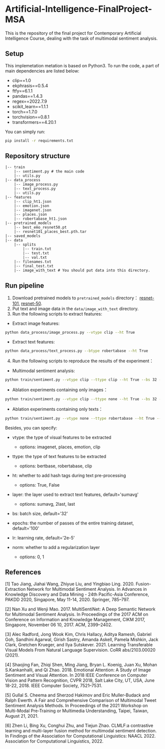 # Artificial-Intelligence-FinalProject-MSA

This is the repository of the final project for Contemporary Artificial Intelligence Course, dealing with the task of multimodal sentiment analysis.



## Setup

This implemetation metation is based on Python3. To run the code, a part of main dependencies are listed below:

- clip==1.0
- ekphrasis==0.5.4
- ftfy==6.1.1
- pandas==1.4.3
- regex==2022.7.9
- scikit_learn==1.1.1
- torch==1.7.0
- torchvision==0.8.1
- transformers==4.20.1

You can simply run:

```bash
pip install -r requirements.txt
```



## Repository structure

```
|-- train 
    |-- sentiment.py # the main code
    |-- utils.py
|-- data_process
    |-- image_process.py
    |-- text_process.py
    |-- utils.py
|-- features 
    |-- clip_ht1.json
    |-- emotion.json
    |-- imagenet.json 
    |-- places.json
    |-- robertabase_ht1.json
|-- pretrained_models
    |-- best_emo_resnet50.pt 
    |-- resnet101_places_best.pth.tar
|-- saved_models
|-- data
    |-- splits
        |-- train.txt
        |-- test.txt
        |-- val.txt
    |-- filenames.txt
    |-- final_test.txt
    |-- image_with_text # You should put data into this directory.
```



## Run pipeline 

1. Download pretrained models to `pretrained_models` directory： [resnet-101](https://drive.google.com/file/d/1ARP8GS5LMGYc8T8lFTuYkBl9I9kJoIiL/view?usp=sharing), [resnet-50](https://drive.google.com/file/d/1sWx3ze8XfZEGf-kPcmiYpY9EOzugdzgu/view?usp=sharing).
2. Put text and image data in the  `data/image_with_text` directory.
2. Run the following scripts to extract features:

- Extract image features: 

```bash
python data_process/image_process.py --vtype clip --ht True
```

- Extract text features: 

```bash
python data_process/text_process.py --btype robertabase --ht True
```

4. Run the following scripts to reproduce the results of the experiment：

* Multimodal sentiment analysis:  

```bash
python train/sentiment.py --vtype clip --ttype clip --ht True --bs 32 --epochs 100
```

* Ablation experiments containing only images：

```bash
python train/sentiment.py --vtype clip --ttype none --ht True --bs 32 --epochs 100
```

* Ablation experiments containing only texts：

```bash
python train/sentiment.py --vtype none --ttype robertabase --ht True --bs 32 --epochs 100
```

Besides, you can specify:

* vtype: the type of visual features to be extracted

  * options: imagenet, places, emotion, clip

* ttype: the type of text features to be extracted

  * options: bertbase, robertabase, clip

* ht: whether to add hash tags during text pre-processing

  * options: True, False

* layer: the layer used to extract text features, default='sumavg'

  * options: sumavg, 2last, last

* bs: batch size, default='32'

* epochs: the number of passes of the entire training dataset, default='100'

* lr: learning rate, default='2e-5'

* norm: whether to add a regularization layer

  * options: 0, 1

  


## References

[1] Tao Jiang, Jiahai Wang, Zhiyue Liu, and Yingbiao Ling. 2020. Fusion-Extraction Network for Multimodal Sentiment Analysis. In Advances in Knowledge Discovery and Data Mining - 24th Pacific-Asia Conference, PAKDD 2020, Singapore, May 11-14, 2020. Springer, 785–797. 

[2] Nan Xu and Wenji Mao. 2017. MultiSentiNet: A Deep Semantic Network for Multimodal Sentiment Analysis. In Proceedings of the 2017 ACM on Conference on Information and Knowledge Management, CIKM 2017, Singapore, November 06 10, 2017. ACM, 2399–2402. 

[3] Alec Radford, Jong Wook Kim, Chris Hallacy, Aditya Ramesh, Gabriel Goh, Sandhini Agarwal, Girish Sastry, Amanda Askell, Pamela Mishkin, Jack Clark, Gretchen Krueger, and Ilya Sutskever. 2021. Learning Transferable Visual Models From Natural Language Supervision. CoRR abs/2103.00020 (2021). 

[4] Shaojing Fan, Zhiqi Shen, Ming Jiang, Bryan L. Koenig, Juan Xu, Mohan S.Kankanhalli, and Qi Zhao. 2018. Emotional Attention: A Study of Image Sentiment and Visual Attention. In 2018 IEEE Conference on Computer Vision and Pattern Recognition, CVPR 2018, Salt Lake City, UT, USA, June 18-22, 2018. IEEE Computer Society, 7521–7531.

[5] Gullal S. Cheema and Sherzod Hakimov and Eric Muller-Budack and Ralph Ewerth. A Fair and Comprehensive Comparison of Multimodal Tweet Sentiment Analysis Methods. In Proceedings of the 2021 Workshop on Multi-Modal Pre-Training or Multimedia Understanding, Taipei, Taiwan, August 21, 2021.

[6] Zhen Li, Bing Xu, Conghui Zhu, and Tiejun Zhao. CLMLF:a contrastive learning and multi-layer fusion method for multimodal sentiment detection. In Findings of the Association for Computational Linguistics: NAACL 2022. Association for Computational Linguistics, 2022. 
